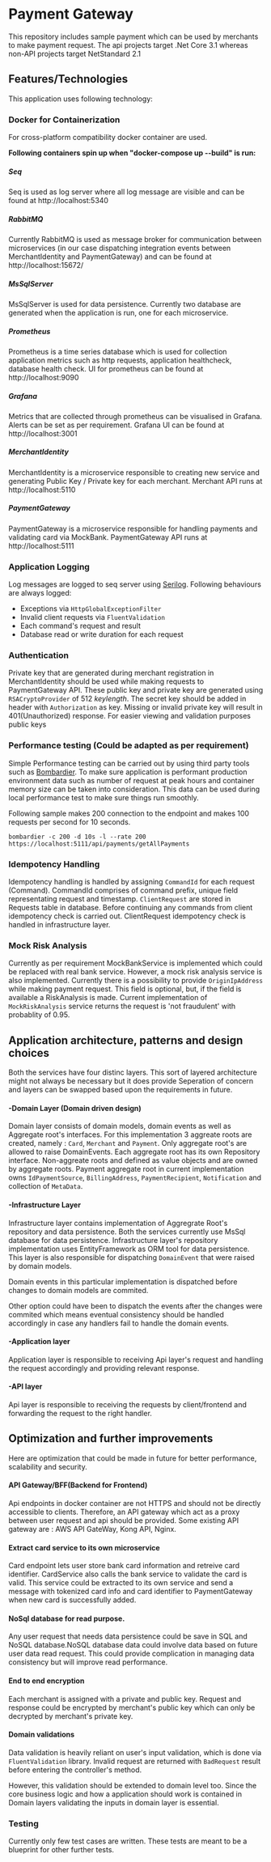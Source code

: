 # Payment Gateway

This repository includes sample payment which can be used by merchants to make payment request. The api projects target .Net Core 3.1 whereas non-API projects target NetStandard 2.1

## Features/Technologies

This application uses following technology:

### Docker for Containerization

For cross-platform compatibility docker container are used. 

**Following containers spin up when "docker-compose up --build" is run:**

##### _Seq_
Seq is used as log server where all log message are visible and can be found at http://localhost:5340

##### _RabbitMQ_
Currently RabbitMQ is used as message broker for communication between microservices (in our case dispatching integration events between MerchantIdentity and PaymentGateway) and can be found at http://localhost:15672/

##### _MsSqlServer_
MsSqlServer is used for data persistence. Currently two database are generated when the application is run, one for each microservice.

##### _Prometheus_
Prometheus is a time series database which is used for collection application metrics such as http requests, application healthcheck, database health check. UI for prometheus can be found at http://localhost:9090

##### _Grafana_
Metrics that are collected through prometheus can be visualised in Grafana. Alerts can be set as per requirement. Grafana UI can be found at http://localhost:3001

##### _MerchantIdentity_

MerchantIdentity is a microservice responsible to creating new service and generating Public Key / Private key for each merchant. Merchant API runs at http://localhost:5110

##### _PaymentGateway_
PaymentGateway is a microservice responsible for handling payments and validating card via MockBank. PaymentGateway API runs at http://localhost:5111


### Application Logging
Log messages are logged to seq server using [Serilog](https://serilog.net/).
Following behaviours are always logged:

- Exceptions via `HttpGlobalExceptionFilter`
- Invalid client requests via `FluentValidation`
- Each command's request and result
- Database read or write duration for each request

### Authentication
Private key that are generated during merchant registration in MerchantIdentity should be used while making requests to PaymentGateway API. These public key and private key are generated using `RSACryptoProvider` of 512 _keylength_. The secret key should be added in header with `Authorization` as key. Missing or invalid private key will result in 401(Unauthorized) response. For easier viewing and validation purposes public keys 


### Performance testing (Could be adapted as per requirement)
Simple Performance testing can be carried out by using third party tools such as [Bombardier](https://github.com/codesenberg/bombardier).
To make sure application is performant production environment data such as number of request at peak hours and container memory size can be taken into consideration. This data can be used during local performance test to make sure things run smoothly.

Following sample makes 200 connection to the endpoint and makes 100 requests per second for 10 seconds.

`bombardier -c 200 -d 10s -l --rate 200 https://localhost:5111/api/payments/getAllPayments`

### Idempotency Handling
Idempotency handling is handled by assigning `CommandId` for each request (Command). CommandId comprises of command prefix, unique field representating request and timestamp. `ClientRequest` are stored in Requests table in database. Before continuing any commands from client idempotency check is carried out. ClientRequest idempotency check is handled in infrastructure layer.

### Mock Risk Analysis
Currently as per requirement MockBankService is implemented which could be replaced with real bank service. However, a mock risk analysis service is also implemented. Currently there is a possibility to provide `OriginIpAddress` while making payment request. This field is optional, but, if the field is available a RiskAnalysis is made. Current implementation of `MockRiskAnalysis` service returns the request is 'not fraudulent' with probablity of 0.95.

## Application architecture, patterns and design choices
Both the services have four distinc layers. This sort of layered architecture might not always be necessary but it does provide Seperation of concern and layers can be swapped based upon the requirements in future.

#### -Domain Layer (Domain driven design)
Domain layer consists of domain models, domain events as well as Aggregate root's interfaces. For this implementation 3 aggreate roots are created, namely : `Card`, `Merchant` and `Payment`. Only aggregate root's are allowed to raise DomainEvents. Each aggregate root has its own Repository interface. Non-aggreate roots and defined as value objects and are owned by aggregate roots. Payment aggregate root in current implementation owns `IdPaymentSource`, `BillingAddress`, `PaymentRecipient`, `Notification` and collection of `MetaData`. 

#### -Infrastructure Layer
Infrastructure layer contains implementation of Aggregrate Root's repository and data persistence. Both the services currently use MsSql database for data persistence. Infrastructure layer's repository implementation uses EntityFramework as ORM tool for data persistence. This layer is also responsible for dispatching `DomainEvent` that were raised by domain models.

Domain events in this particular implementation is dispatched before changes to domain models are commited. 

Other option could have been to dispatch the events after the changes were commited which means eventual consistency should be handled accordingly in case any handlers fail to handle the domain events.

#### -Application layer
Application layer is responsible to receiving Api layer's request and handling the request accordingly and providing relevant response.

#### -API layer 
Api layer is responsible to receiving the requests by client/frontend and forwarding the request to the right handler.

## Optimization and further improvements
Here are optimization that could be made in future for better performance, scalability and security.

#### API Gateway/BFF(Backend for Frontend)
Api endpoints in docker container are not HTTPS and should not be directly accessible to clients. Therefore, an API gateway which act as a proxy between user request and api should be provided. Some existing API gateway are : AWS API GateWay, Kong API, Nginx.

#### Extract card service to its own microservice
Card endpoint lets user store bank card information and retreive card identifier. CardService also calls the bank service to validate the card is valid. This service could be extracted to its own service and send a message with tokenized card info and card identifier to PaymentGateway when new card is successfully added. 

#### NoSql database for read purpose.
Any user request that needs data persistence could be save in SQL and NoSQL database.NoSQL database data could involve data based on future user data read request. This could provide complication in managing data consistency but will improve read performance.

#### End to end encryption
Each merchant is assigned with a private and public key. Request and response could be encrypted by merchant's public key which can only be decrypted by merchant's private key.

#### Domain validations
Data validation is heavily reliant on user's input validation, which is done via `FluentValidation` library. Invalid request are returned with `BadRequest` result before entering the controller's method. 

However, this validation should be extended to domain level too. Since the core business logic and how a application should work is contained in Domain layers validating the inputs in domain layer is essential.

### Testing
Currently only few test cases are written. These tests are meant to be a blueprint for other further tests.

